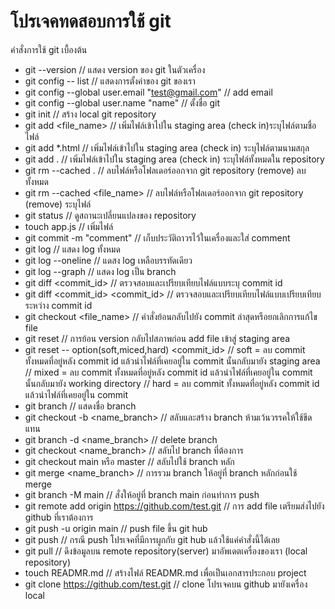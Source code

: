 # โปรเจคทดสอบการใช้ git
คำสั่งการใช้ git เบื้องต้น
- git --version // แสดง version ของ git ในตัวเครื่อง
- git config -- list // แสดงการตั้งค่าของ git ของเรา
- git config --global user.email "test@gmail.com" // add email
- git config --global user.name "name" // ตั้งชื่อ git
- git init // สร้าง local git repository
- git add <file_name> // เพิ่มไฟล์เข้าไปใน staging area (check in)ระบุไฟล์ตามชื่อไฟล์
- git add *.html // เพิ่มไฟล์เข้าไปใน staging area (check in) ระบุไฟล์ตามนามสกุล
- git add . // เพิ่มไฟล์เข้าไปใน staging area (check in) ระบุไฟล์ทั้งหมดใน repository
- git rm --cached . // ลบไฟล์หรือโฟลเดอร์ออกจาก git repository (remove) ลบทั้งหมด
- git rm --cached <file_name> // ลบไฟล์หรือโฟลเดอร์ออกจาก git repository (remove) ระบุไฟล์
- git status // ดูสถานะเปลี่ยนแปลงของ repository
- touch app.js // เพิ่มไฟล์
- git commit -m "comment" // เก็บประวัติถาวรไว้ในเครื่องและใส่ comment
- git log // แสดง log ทั้งหมด
- git log --oneline // แดสง log เหลือบรรทัดเดียว
- git log --graph // แสดง log เป็น branch
- git diff <commit_id> // ตรวจสอบและเปรียบเทียบไฟล์แบบระบุ commit id
- git diff <commit_id> <commit_id> // ตรวจสอบและเปรียบเทียบไฟล์แบบเปรียบเทียบระหว่าง commit id
- git checkout <file_name> // คำสั่งย้อนกลับไปยัง commit ล่าสุดหรือยกเลิกการแก้ไข file
- git reset // การย้อน version กลับไปสภาพก่อน add file เข้าสู่ staging area 
- git reset -- option(soft,miced,hard) <commit_id> 
// soft = ลบ commit ทั้งหมดที่อยู่หลัง commit id แล้วนำไฟล์ที่เคยอยู่ใน commit นั้นกลับมายัง staging area
// mixed = ลบ commit ทั้งหมดที่อยู่หลัง commit id แล้วนำไฟล์ที่เคยอยู่ใน commit นั้นกลับมายัง working directory
// hard = ลบ commit ทั้งหมดที่อยู่หลัง commit id แล้วนำไฟล์ที่เคยอยู่ใน commit
- git branch // แสดงชื่อ branch
- git checkout -b <name_branch> // สลับและสร้าง branch ห้ามเว้นวรรคให้ใช้ขีดแทน
- git branch -d <name_branch> // delete branch
- git checkout <name_branch> // สลับไป branch ที่ต้องการ
- git checkout main หรือ master // สลับไปใช้ branch หลัก
- git merge <name_branch> // การรวม branch ให้อยู่ที่ branch หลักก่อนใช้ merge
- git branch -M main // สั่งให้อยู่ที่ branch main ก่อนทำการ push
- git remote add origin <https://github.com/test.git> // การ add file เตรียมส่งไปยัง github ที่เราต้องการ
- git push -u origin main // push file ขึ้น git hub 
- git push // กรณี push โปรเจคที่มีการผูกกับ git hub แล้วใช้แค่คำสั่งนี้ได้เลย
- git pull // ดึงข้อมูลบน remote repository(server) มาอัพเดตเครื่องของเรา (local repository)
- touch READMR.md // สร้างไฟล์ READMR.md เพื่อเป็นเอกสารประกอบ project
- git clone <https://github.com/test.git> // clone โปรเจคบน github มายังเครื่อง local
